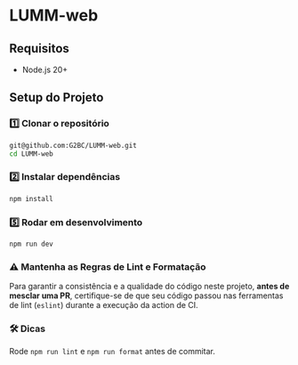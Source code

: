 # LUMM-web

## Requisitos

- Node.js 20+

## Setup do Projeto

### 1️⃣ Clonar o repositório

```bash
git@github.com:G2BC/LUMM-web.git
cd LUMM-web
```

### 2️⃣ Instalar dependências

```bash
npm install
```

### 5️⃣ Rodar em desenvolvimento

```bash
npm run dev
```

### ⚠️ Mantenha as Regras de Lint e Formatação

Para garantir a consistência e a qualidade do código neste projeto, **antes de mesclar uma PR**, certifique-se de que seu código passou nas ferramentas de lint (`eslint`) durante a execução da action de CI.

### 🛠️ Dicas

Rode `npm run lint` e `npm run format` antes de commitar.
